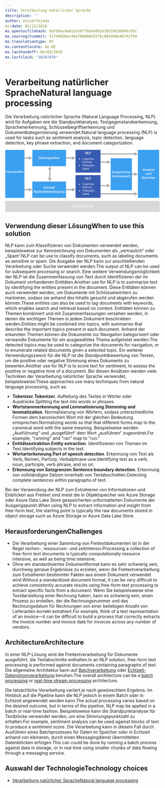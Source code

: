 ```yaml
---
title: Verarbeitung natürlicher Sprache
description: ''
author: zoinerTejada
ms:date: 02/12/2018
ms.openlocfilehash: 0afd8ac9a8a2e56f79ade0b2e10328630866c03c
ms.sourcegitcommit: 51f49026ec46af0860de55f6c082490e46792794
ms.translationtype: HT
ms.contentlocale: de-DE
ms.lasthandoff: 04/03/2018
ms.locfileid: "30297970"
---
```

# <a name="natural-language-processing"></a><span data-ttu-id="758cd-102">Verarbeitung natürlicher Sprache</span><span class="sxs-lookup"><span data-stu-id="758cd-102">Natural language processing</span></span>

<span data-ttu-id="758cd-103">Die Verarbeitung natürlicher Sprache (Natural Language Processing, NLP) wird für Aufgaben wie die Standpunktanalyse, Textgegenstandserkennung, Sprachenerkennung, Schlüsselbegriffserkennung und Dokumentkategorisierung verwendet.</span><span class="sxs-lookup"><span data-stu-id="758cd-103">Natural language processing (NLP) is used for tasks such as sentiment analysis, topic detection, language detection, key phrase extraction, and document categorization.</span></span>

![](./images/nlp-pipeline.png)

## <a name="when-to-use-this-solution"></a><span data-ttu-id="758cd-104">Verwendung dieser Lösung</span><span class="sxs-lookup"><span data-stu-id="758cd-104">When to use this solution</span></span>

<span data-ttu-id="758cd-105">NLP kann zum Klassifizieren von Dokumenten verwendet werden, beispielsweise zur Kennzeichnung von Dokumenten als „vertraulich“ oder „Spam“.</span><span class="sxs-lookup"><span data-stu-id="758cd-105">NLP can be use to classify documents, such as labeling documents as sensitive or spam.</span></span> <span data-ttu-id="758cd-106">Die Ausgabe der NLP kann zur anschließenden Verarbeitung oder Suche verwendet werden.</span><span class="sxs-lookup"><span data-stu-id="758cd-106">The output of NLP can be used for subsequent processing or search.</span></span> <span data-ttu-id="758cd-107">Eine weitere Verwendungsmöglichkeit der NLP ist die Zusammenfassung von Text durch Identifizieren der im Dokument vorhandenen Entitäten.</span><span class="sxs-lookup"><span data-stu-id="758cd-107">Another use for NLP is to summarize text by identifying the entities present in the document.</span></span> <span data-ttu-id="758cd-108">Diese Entitäten können auch verwendet werden, um Dokumente mit Schlüsselwörtern zu markieren, sodass sie anhand des Inhalts gesucht und abgerufen werden können.</span><span class="sxs-lookup"><span data-stu-id="758cd-108">These entities can also be used to tag documents with keywords, which enables search and retrieval based on content.</span></span> <span data-ttu-id="758cd-109">Entitäten können zu Themen kombiniert und mit Zusammenfassungen versehen werden, in denen die wichtigen Themen in jedem Dokument beschrieben werden.</span><span class="sxs-lookup"><span data-stu-id="758cd-109">Entities might be combined into topics, with summaries that describe the important topics present in each document.</span></span> <span data-ttu-id="758cd-110">Anhand der erkannten Themen können die Dokumente zur Navigation kategorisiert oder verwandte Dokumente für ein ausgewähltes Thema aufgelistet werden.</span><span class="sxs-lookup"><span data-stu-id="758cd-110">The detected topics may be used to categorize the documents for navigation, or to enumerate related documents given a selected topic.</span></span> <span data-ttu-id="758cd-111">Ein weiterer Verwendungszweck für die NLP ist die Standpunktbewertung von Texten, um die positive oder negative Stimmung eines Dokuments zu bewerten.</span><span class="sxs-lookup"><span data-stu-id="758cd-111">Another use for NLP is to score text for sentiment, to assess the positive or negative tone of a document.</span></span> <span data-ttu-id="758cd-112">Bei diesen Ansätzen werden viele Techniken der Verarbeitung natürlicher Sprache verwendet, beispielsweise:</span><span class="sxs-lookup"><span data-stu-id="758cd-112">These approaches use many techniques from natural language processing, such as:</span></span> 

- <span data-ttu-id="758cd-113">**Tokenizer**.</span><span class="sxs-lookup"><span data-stu-id="758cd-113">**Tokenizer**.</span></span> <span data-ttu-id="758cd-114">Aufteilung des Textes in Wörter oder Ausdrücke.</span><span class="sxs-lookup"><span data-stu-id="758cd-114">Splitting the text into words or phrases.</span></span>
- <span data-ttu-id="758cd-115">**Wortstammerkennung und Lemmatisierung**.</span><span class="sxs-lookup"><span data-stu-id="758cd-115">**Stemming and lemmatization**.</span></span> <span data-ttu-id="758cd-116">Normalisierung von Wörtern, sodass unterschiedliche Formen dem kanonischen Wort mit der gleichen Bedeutung entsprechen.</span><span class="sxs-lookup"><span data-stu-id="758cd-116">Normalizing words so that that different forms map to the canonical word with the same meaning.</span></span> <span data-ttu-id="758cd-117">Beispielweise werden „Ausführung“ und „ausgeführt“ dem Wort „ausführen“ zugeordnet.</span><span class="sxs-lookup"><span data-stu-id="758cd-117">For example, "running" and "ran" map to "run."</span></span> 
- <span data-ttu-id="758cd-118">**Entitätsextraktion**.</span><span class="sxs-lookup"><span data-stu-id="758cd-118">**Entity extraction**.</span></span> <span data-ttu-id="758cd-119">Identifizieren von Themen im Text.</span><span class="sxs-lookup"><span data-stu-id="758cd-119">Identifying subjects in the text.</span></span>
- <span data-ttu-id="758cd-120">**Wortarterkennung**.</span><span class="sxs-lookup"><span data-stu-id="758cd-120">**Part of speech detection**.</span></span> <span data-ttu-id="758cd-121">Erkennung von Text als Verb, Nomen, Partizip, Verbalphrase usw.</span><span class="sxs-lookup"><span data-stu-id="758cd-121">Identifying text as a verb, noun, participle, verb phrase, and so on.</span></span>
- <span data-ttu-id="758cd-122">**Erkennung von Satzgrenzen**.</span><span class="sxs-lookup"><span data-stu-id="758cd-122">**Sentence boundary detection**.</span></span> <span data-ttu-id="758cd-123">Erkennung von vollständigen Sätzen innerhalb von Textabschnitten.</span><span class="sxs-lookup"><span data-stu-id="758cd-123">Detecting complete sentences within paragraphs of text.</span></span>

<span data-ttu-id="758cd-124">Bei der Verwendung der NLP zum Extrahieren von Informationen und Einblicken aus Freitext sind meist die in Objektspeicher wie Azure Storage oder Azure Data Lake Store gespeicherten unformatierten Dokumente der Ausgangspunkt.</span><span class="sxs-lookup"><span data-stu-id="758cd-124">When using NLP to extract information and insight from free-form text, the starting point is typically the raw documents stored in object storage such as Azure Storage or Azure Data Lake Store.</span></span> 

## <a name="challenges"></a><span data-ttu-id="758cd-125">Herausforderungen</span><span class="sxs-lookup"><span data-stu-id="758cd-125">Challenges</span></span>

- <span data-ttu-id="758cd-126">Die Verarbeitung einer Sammlung von Freitextdokumenten ist in der Regel rechen-, ressourcen- und zeitintensiv.</span><span class="sxs-lookup"><span data-stu-id="758cd-126">Processing a collection of free-form text documents is typically computationally resource intensive, as well as being time intensive.</span></span>
- <span data-ttu-id="758cd-127">Ohne ein standardisiertes Dokumentformat kann es sehr schwierig sein, durchweg genaue Ergebnisse zu erzielen, wenn die Freitextverarbeitung zum Extrahieren bestimmter Fakten aus einem Dokument verwendet wird.</span><span class="sxs-lookup"><span data-stu-id="758cd-127">Without a standardized document format, it can be very difficult to achieve consistently accurate results using free-form text processing to extract specific facts from a document.</span></span> <span data-ttu-id="758cd-128">Wenn Sie beispielsweise eine Textdarstellung einer Rechnung haben, kann es schwierig sein, einen Prozess zu erstellen, der die Rechnungsnummer und das Rechnungsdatum für Rechnungen von einer beliebigen Anzahl von Lieferanten korrekt extrahiert.</span><span class="sxs-lookup"><span data-stu-id="758cd-128">For example, think of a text representation of an invoice&mdash;it can be difficult to build a process that correctly extracts the invoice number and invoice date for invoices across any number of vendors.</span></span>

## <a name="architecture"></a><span data-ttu-id="758cd-129">Architecture</span><span class="sxs-lookup"><span data-stu-id="758cd-129">Architecture</span></span>

<span data-ttu-id="758cd-130">In einer NLP-Lösung wird die Freitextverarbeitung für Dokumente ausgeführt, die Textabschnitte enthalten.</span><span class="sxs-lookup"><span data-stu-id="758cd-130">In an NLP solution, free-form text processing is performed against documents containing paragraphs of text.</span></span> <span data-ttu-id="758cd-131">Die allgemeine Architektur kann auf [Batchverarbeitung](../big-data/batch-processing.md) oder [Echtzeit-Datenstromverarbeitung](../big-data/real-time-processing.md) beruhen.</span><span class="sxs-lookup"><span data-stu-id="758cd-131">The overall architecture can be a [batch processing](../big-data/batch-processing.md) or [real-time stream processing](../big-data/real-time-processing.md) architecture.</span></span>

<span data-ttu-id="758cd-132">Die tatsächliche Verarbeitung variiert je nach gewünschtem Ergebnis. Im Hinblick auf die Pipeline kann die NLP jedoch in einem Batch oder in Echtzeit angewendet werden kann.</span><span class="sxs-lookup"><span data-stu-id="758cd-132">The actual processing varies based on the desired outcome, but in terms of the pipeline, NLP may be applied in a batch or real-time fashion.</span></span> <span data-ttu-id="758cd-133">Beispielsweise kann die Standpunktanalyse für Textblöcke verwendet werden, um eine Stimmungspunktzahl zu erhalten.</span><span class="sxs-lookup"><span data-stu-id="758cd-133">For example, sentiment analysis can be used against blocks of text to produce a sentiment score.</span></span> <span data-ttu-id="758cd-134">Die Verarbeitung kann in diesem Fall durch Ausführen eines Batchprozesses für Daten im Speicher oder in Echtzeit anhand von kleineren, durch einen Messagingdienst übermittelten Datenblöcken erfolgen.</span><span class="sxs-lookup"><span data-stu-id="758cd-134">This can could be done by running a batch process against data in storage, or in real time using smaller chunks of data flowing through a messaging service.</span></span>

## <a name="technology-choices"></a><span data-ttu-id="758cd-135">Auswahl der Technologie</span><span class="sxs-lookup"><span data-stu-id="758cd-135">Technology choices</span></span>

- [<span data-ttu-id="758cd-136">Verarbeitung natürlicher Sprache</span><span class="sxs-lookup"><span data-stu-id="758cd-136">Natural language processing</span></span>](../technology-choices/natural-language-processing.md)